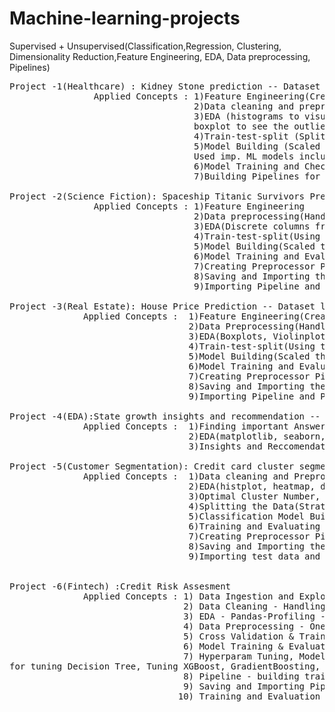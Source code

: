# Machine-learning-projects
Supervised + Unsupervised(Classification,Regression, Clustering, Dimensionality Reduction,Feature Engineering, EDA, Data preprocessing, Pipelines)
<pre>
Project -1(Healthcare) : Kidney Stone prediction -- Dataset link : https://www.kaggle.com/competitions/playground-series-s3e12/data
                Applied Concepts : 1)Feature Engineering(Creating new features form existing ones).
                                   2)Data cleaning and preprocessing.(Handling Missing/Null values, Handling duplicates and Outliers)
                                   3)EDA (histograms to visualize the flow of the features w.r.t. Target, scatterplot to see the ranges distincting target,
                                   boxplot to see the outliers, heatmaps to visuallize the correlation of the data)
                                   4)Train-test-split (Splitting train and validation data )/ Could have also used Stratified Kfold 
                                   5)Model Building (Scaled The data(StandardScaler- which used zscore to scale) , Applied PCA which didnt give the expected outcome,
                                   Used imp. ML models including Decision Tree, Logistic Regression, RandomForestCalssifier, XGBClassifier,SVC,KNN & GNB.
                                   6)Model Training and Checking the accuracy on the Validation Data .
                                   7)Building Pipelines for scalable models including all changes made to the Data.(Using sklearn pipeline)

Project -2(Science Fiction): Spaceship Titanic Survivors Prediction -- Dataset link : https://www.kaggle.com/competitions/spaceship-titanic/data
                Applied Concepts : 1)Feature Engineering
                                   2)Data preprocessing(Handling Null values, Handling duplicates, Encoding Features)
                                   3)EDA(Discrete columns from continous and discrete features mapping into smaller groups , Histograms, Pairplot, Countplots,                                           Heatmaps )
                                   4)Train-test-split(Using the best split acheived by Stratified KFold for training the model for better accuracy)
                                   5)Model Building(Scaled the data using StandardScaler(), used VotingClassifier and Stacking Classifier )
                                   6)Model Training and Evaluation
                                   7)Creating Preprocessor Pipeline and Model Pipeline
                                   8)Saving and Importing the pipelines.
                                   9)Importing Pipeline and Predicting on Test data.

Project -3(Real Estate): House Price Prediction -- Dataset link : https://www.kaggle.com/competitions/house-prices-advanced-regression-techniques/data
              Applied Concepts :  1)Feature Engineering(Created some features using logic )
                                  2)Data Preprocessing(Handling Null values, Handling duplicates, Encoding Features, Mapping Features, Multicollinearity handling, Feature Selection, Outlier handling since skewed data)
                                  3)EDA(Boxplots, Violinplots, Countplot, Lineplots, histograms, Heatmaps, Pieplots)
                                  4)Train-test-split(Using the best split acheived by Stratified KFold for training the model for better accuracy)
                                  5)Model Building(Scaled the data using StandardScaler(), used Gradient Boosting,RandomForest and XGBoost Regressors )
                                  6)Model Training and Evaluation( Mean Absolute Error and r2score for evaluation )
                                  7)Creating Preprocessor Pipeline and Model Pipeline
                                  8)Saving and Importing the pipelines.
                                  9)Importing Pipeline and Predicting on Test data.

Project -4(EDA):State growth insights and recommendation -- Dataset link : https://codebasics.io/challenge/codebasics-resume-project-challenge
              Applied Concepts :  1)Finding important Answers which would result in the growth 
                                  2)EDA(matplotlib, seaborn, plotly - barplots, histograms, distplots)
                                  3)Insights and Reccomendations

Project -5(Customer Segmentation): Credit card cluster segmentation and future cluster prediction 
              Applied Concepts :  1)Data cleaning and Preprocessing(handling duplicate records, missing data, constant columns, log transformation, outlier handling (percentile-based outlier detection), capping, dropping multicollinearity columns.
                                  2)EDA(histplot, heatmap, displot, kde, lineplot, scatterplot, countplot, dendogram) visualizing distribution type and other factors.
                                  3)Optimal Cluster Number, Clustering Model(Scaled using StandardScaler(), Dimensionality reduction using PCA(), Clustering by KMeans, and Agglomerative clustering  could also use DBSCAN but as the data is too much densed it wont work).
                                  4)Splitting the Data(Stratified Kfold, Train-Test-Split) 
                                  5)Classification Model Building(Scaled the data using StandardScaler(), using SVC and Logistric Regression)
                                  6)Training and Evaluating Model(accuracy score, confusion metrics)
                                  7)Creating Preprocessor Pipelines for Clustering and Classification and Model Pipelines for Clustering and Classification.
                                  8)Saving and Importing the pipelines.
                                  9)Importing test data and Predicting on Test data


Project -6(Fintech) :Credit Risk Assesment 
              Applied Concepts : 1) Data Ingestion and Exploration - Importing Data, Importing required libraries, About the data and statistics of the variables.
                                 2) Data Cleaning - Handling Duplicates, Constant Columns, Missing Values
                                 3) EDA - Pandas-Profiling - Barplots, Parallel plots, histograms, pairplots, correlation heatmap, displots, tree maps, lineplots, barplots
                                 4) Data Preprocessing - One Hot Encoding, Label Encoding, Outlier Handling, Handling Multicollinearity, DownSampling and UpSampling, Scaling
                                 5) Cross Validation & Train-Test-Split - Stratified KFold for acheiving best split 
                                 6) Model Training & Evaluating - Applying Scikit-learn's models (XGBoost, DecisionTree, LightGBM, GradientBoosting, RandomForest)
                                 7) Hyperparam Tuning, Model Training & Evaluating - Pruning on Decision Tree (Cutting Overfitting branches), Extracting Optimal Alpha number
for tuning Decision Tree, Tuning XGBoost, GradientBoosting, RandomForest (Boosting Algorithms).
                                 8) Pipeline - building training preprocessor pipeline, testing preprocessor pipeline, model pipeline
                                 9) Saving and Importing Pipelines  - Importing raw data, applying pipelines, fitting model, evaluating model on validation data, saving pipeline.
                                10) Training and Evaluation Pipeline - Importing Pipeline and predicting on Test data.
</pre>


                            

